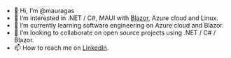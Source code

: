 - 👋 Hi, I’m @mauragas
- 👀 I’m interested in .NET / C#, MAUI with [Blazor](https://dotnet.microsoft.com/apps/aspnet/web-apps/blazor), Azure cloud and Linux.
- 🌱 I’m currently learning software engineering on Azure cloud and Blazor.
- 💞️ I’m looking to collaborate on open source projects using .NET / C# / Blazor.
- 📫 How to reach me on [LinkedIn](https://www.linkedin.com/in/mauragas).
